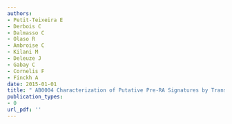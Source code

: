 ```yaml
---
authors: 
- Petit-Teixeira E 
- Derbois C 
- Dalmasso C 
- Olaso R 
- Ambroise C 
- Kilani M 
- Deleuze J 
- Gabay C 
- Cornelis F 
- Finckh A 
date: 2015-01-01
title: " AB0004 Characterization of Putative Pre-RA Signatures by Transcriptome Analysis "
publication_types:
- 0
url_pdf: ''
---
```

